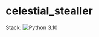 # celestial_stealler
Stack:
![Python 3.10](https://img.shields.io/badge/python3.10-3670A0?style=for-the-badge&logo=python&logoColor=ffdd54)
